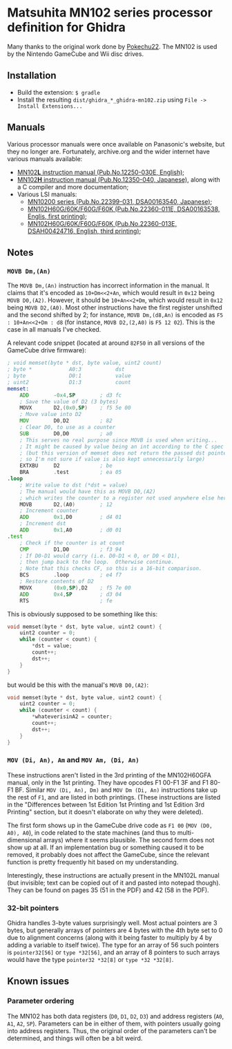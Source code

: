 # Matsuhita MN102 series processor definition for Ghidra

Many thanks to the original work done by [Pokechu22](https://github.com/Pokechu22/ghidra-mn102-lang).
The MN102 is used by the Nintendo GameCube and Wii disc drives.

## Installation

* Build the extension: `$ gradle`
* Install the resulting `dist/ghidra_*_ghidra-mn102.zip` using `File -> Install Extensions...`

## Manuals

Various processor manuals were once available on Panasonic's website, but they no longer are.
Fortunately, archive.org and the wider internet have various manuals available:

* [MN102**L** instruction manual (Pub.No.12250-030E, English)](http://hitmen.c02.at/files/docs/gc/12250-030e.pdf "MD5: 0219bb3c4efb30aa29351fce0e607b01e; SHA-512: 617b3b2025c1eac51796f685ac9f932ed48f85a3a1197e2108bc3dab9937b9ceb4c39cd10dcde24ec727643fa2dc458a37f4e43e28ca0d3dd95e1321a583d1d3");
* [MN102**H** instruction manual (Pub.No.12350-040, Japanese)](https://archive.org/details/panasonic_dev_tools), along with a C compiler and more documentation;
* Various LSI manuals:
  * [MN10200 series (Pub.No.22399-031, DSA00163540, Japanese)](https://www.datasheetarchive.com/pdf/download.php?id=b71bc2f3557d4262221f932c55e9f628886b5d "MD5: 1d6e6f090323b08ba1ba6ea689b55f79; SHA-512: b1a98a4f4cfe32990e51c92dbdc38a198ff362dd95bf8feeaab9ff99d4c5458b0bc5b6251fc5350f8656c0d28d29928a9dc2d9be75f6dfc6f4bda55416bdf715");
  * [MN102H60G/60K/F60G/F60K (Pub.No.22360-011E, DSA00163538, Englis, first printing)](https://www.datasheetarchive.com/pdf/download.php?id=774b216252be90158be73a949901c252f8878b "MD5: 8547ae70dc805a945e1ac66365700102; SHA-512: cc43ef1e8a174897c103efcd163571f9bb336605c79dbc70f175146121870e3563a753f4e03796f4d88a0a456d85de3114a1c9a0f742f702285934877f24fe03");
  * [MN102H60G/60K/F60G/F60K (Pub.No.22360-013E, DSAH00424716, English, third printing)](https://www.datasheetarchive.com/pdf/download.php?id=c1e2428d529ca2ee89bc232235fd6b988d3ef9 "MD5: 199e73f4d9af63b1041433bd2b2c8492; SHA-512: aa40f59b0ab8c72c823ef6bd8505dc8caaf6052669420ae595281f7cff356534caf683ab170ef14ca6736c72530b0942d37db571137581c2beab0704b8d75f71");

## Notes

### `MOVB Dm,(An)`

The `MOVB Dm,(An)` instruction has incorrect information in the manual.  It claims that it's encoded as `10+Dm<<2+An`, which would result in `0x12` being `MOVB D0,(A2)`.  However, it should be `10+An<<2+Dm`, which would result in `0x12` being `MOVB D2,(A0)`.  Most other instructions have the first register unshifted and the second shifted by 2; for instance, `MOVB Dm,(d8,An)` is encoded as `F5 : 10+An<<2+Dm : d8` (for instance, `MOVB D2,(2,A0)` is `F5 12 02`).  This is the case in all manuals I've checked.

A relevant code snippet (located at around `82F50` in all versions of the GameCube drive firmware):

```asm
; void memset(byte * dst, byte value, uint2 count)
; byte *            A0:3           dst
; byte              D0:1           value
; uint2             D1:3           count
memset:
	ADD        -0x4,SP        ; d3 fc
	; Save the value of D2 (3 bytes)
	MOVX       D2,(0x0,SP)    ; f5 5e 00
	; Move value into D2
	MOV        D0,D2          ; 82
	; Clear D0, to use as a counter
	SUB        D0,D0          ; a0
	; This serves no real purpose since MOVB is used when writing...
	; It might be caused by value being an int according to the C spec
	; (but this version of memset does not return the passed dst pointer,
	; so I'm not sure if value is also kept unnecessarily large)
	EXTXBU     D2             ; be
	BRA        .test          ; ea 05
.loop
	; Write value to dst (*dst = value)
	; The manual would have this as MOVB D0,(A2)
	; which writes the counter to a register not used anywhere else here
	MOVB       D2,(A0)        ; 12
	; Increment counter
	ADD        0x1,D0         ; d4 01
	; Increment dst
	ADD        0x1,A0         ; d0 01
.test
	; Check if the counter is at count
	CMP        D1,D0          ; f3 94
	; If D0-D1 would carry (i.e. D0-D1 < 0, or D0 < D1),
	; then jump back to the loop.  Otherwise continue.
	; Note that this checks CF, so this is a 16-bit comparison.
	BCS        .loop          ; e4 f7
	; Restore contents of D2
	MOVX       (0x0,SP),D2    ; f5 7e 00
	ADD        0x4,SP         ; d3 04
	RTS                       ; fe
```

This is obviously supposed to be something like this:

```C
void memset(byte * dst, byte value, uint2 count) {
	uint2 counter = 0;
	while (counter < count) {
		*dst = value;
		count++;
		dst++;
	}
}
```

but would be this with the manual's `MOVB D0,(A2)`:

```C
void memset(byte * dst, byte value, uint2 count) {
	uint2 counter = 0;
	while (counter < count) {
		*whateverisinA2 = counter;
		count++;
		dst++;
	}
}
```

### `MOV (Di, An), Am` and `MOV Am, (Di, An)`

These instructions aren't listed in the 3rd printing of the MN102H60GFA manual, only in the 1st printing.  They have opcodes F1 00-F1 3F and F1 80-F1 BF. Similar `MOV (Di, An), Dm)` and `MOV Dm (Di, An)` instructions take up the rest of `F1`, and are listed in both printings. (These instructions are listed in the "Differences between 1st Edition 1st Printing and 1st Edition 3rd Printing" section, but it doesn't elaborate on why they were deleted).

The first form shows up in the GameCube drive code as `F1 00` (`MOV (D0, A0), A0`), in code related to the state machines (and thus to multi-dimensional arrays) where it seems plausible.  The second form does not show up at all.  If an implementation bug or something caused it to be removed, it probably does not affect the GameCube, since the relevant function is pretty frequently hit based on my understanding.

Interestingly, these instructions are actually present in the MN102L manual (but invisible; text can be copied out of it and pasted into notepad though).  They can be found on pages 35 (51 in the PDF) and 42 (58 in the PDF).

### 32-bit pointers

Ghidra handles 3-byte values surprisingly well.  Most actual pointers are 3 bytes, but generally arrays of pointers are 4 bytes with the 4th byte set to 0 due to alignment concerns (along with it being faster to multiply by 4 by adding a variable to itself twice).  The type for an array of 56 such pointers is `pointer32[56]` or `type *32[56]`, and an array of 8 pointers to such arrays would have the type `pointer32 *32[8]` or `type *32 *32[8]`.

## Known issues

### Parameter ordering

The MN102 has both data registers (`D0`, `D1`, `D2`, `D3`) and address registers (`A0`, `A1`, `A2`, `SP`).  Parameters can be in either of them, with pointers usually going into address registers.  Thus, the original order of the parameters can't be determined, and things will often be a bit weird.
